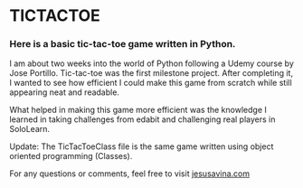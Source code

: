 # TICTACTOE

### Here is a basic tic-tac-toe game written in Python. 

I am about two weeks into the world of Python following a Udemy course by Jose Portillo.
Tic-tac-toe was the first milestone project. After completing it, I wanted to see how
efficient I could make this game from scratch while still appearing neat and readable.

What helped in making this game more efficient was the knowledge I learned in taking
challenges from edabit and challenging real players in SoloLearn.

Update: The TicTacToeClass file is the same game written using object oriented programming (Classes).

For any questions or comments, feel free to visit [jesusavina.com](https://jesusavina.com)
